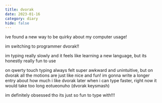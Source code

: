 ```yaml
---
title: dvorak
date: 2023-01-16
category: diary
hide: false
---
```


ive found a new way to be quirky about my computer usage! 
<!--more-->
im switching to programmer dvorak!!

im typing really slowly and it feels like learning a new language, but its honestly really fun to use

on qwerty touch typing always felt super awkward and unintuitive, but on dvorak all the motions are just like nice and fun!
im gonna write a longer entry about how much i like dvorak later when i can type faster, right now it would take too long eotueonuho (dvorak keysmash)

im definitely obsessed tho its just so fun to type with!!!
